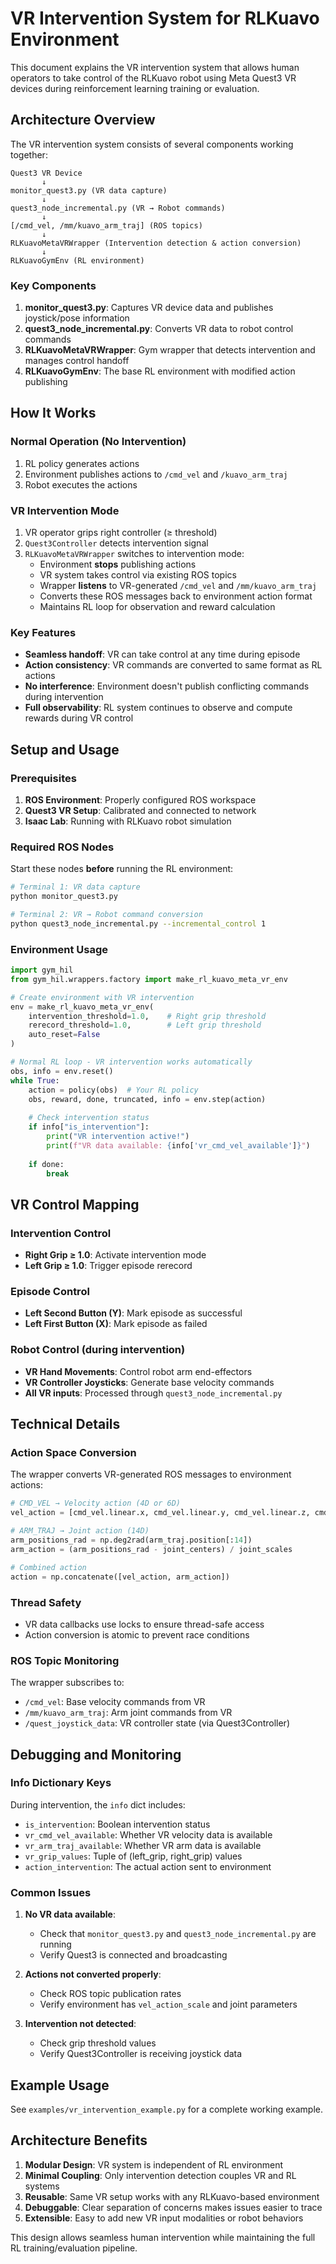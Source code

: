 # VR Intervention System for RLKuavo Environment

This document explains the VR intervention system that allows human operators to take control of the RLKuavo robot using Meta Quest3 VR devices during reinforcement learning training or evaluation.

## Architecture Overview

The VR intervention system consists of several components working together:

```
Quest3 VR Device
       ↓
monitor_quest3.py (VR data capture)
       ↓
quest3_node_incremental.py (VR → Robot commands)
       ↓
[/cmd_vel, /mm/kuavo_arm_traj] (ROS topics)
       ↓
RLKuavoMetaVRWrapper (Intervention detection & action conversion)
       ↓
RLKuavoGymEnv (RL environment)
```

### Key Components

1. **monitor_quest3.py**: Captures VR device data and publishes joystick/pose information
2. **quest3_node_incremental.py**: Converts VR data to robot control commands
3. **RLKuavoMetaVRWrapper**: Gym wrapper that detects intervention and manages control handoff
4. **RLKuavoGymEnv**: The base RL environment with modified action publishing

## How It Works

### Normal Operation (No Intervention)
1. RL policy generates actions
2. Environment publishes actions to `/cmd_vel` and `/kuavo_arm_traj`
3. Robot executes the actions

### VR Intervention Mode
1. VR operator grips right controller (≥ threshold)
2. `Quest3Controller` detects intervention signal
3. `RLKuavoMetaVRWrapper` switches to intervention mode:
   - Environment **stops** publishing actions
   - VR system takes control via existing ROS topics
   - Wrapper **listens** to VR-generated `/cmd_vel` and `/mm/kuavo_arm_traj`
   - Converts these ROS messages back to environment action format
   - Maintains RL loop for observation and reward calculation

### Key Features

- **Seamless handoff**: VR can take control at any time during episode
- **Action consistency**: VR commands are converted to same format as RL actions
- **No interference**: Environment doesn't publish conflicting commands during intervention
- **Full observability**: RL system continues to observe and compute rewards during VR control

## Setup and Usage

### Prerequisites

1. **ROS Environment**: Properly configured ROS workspace
2. **Quest3 VR Setup**: Calibrated and connected to network
3. **Isaac Lab**: Running with RLKuavo robot simulation

### Required ROS Nodes

Start these nodes **before** running the RL environment:

```bash
# Terminal 1: VR data capture
python monitor_quest3.py

# Terminal 2: VR → Robot command conversion  
python quest3_node_incremental.py --incremental_control 1
```

### Environment Usage

```python
import gym_hil
from gym_hil.wrappers.factory import make_rl_kuavo_meta_vr_env

# Create environment with VR intervention
env = make_rl_kuavo_meta_vr_env(
    intervention_threshold=1.0,    # Right grip threshold
    rerecord_threshold=1.0,        # Left grip threshold  
    auto_reset=False
)

# Normal RL loop - VR intervention works automatically
obs, info = env.reset()
while True:
    action = policy(obs)  # Your RL policy
    obs, reward, done, truncated, info = env.step(action)
    
    # Check intervention status
    if info["is_intervention"]:
        print("VR intervention active!")
        print(f"VR data available: {info['vr_cmd_vel_available']}")
    
    if done:
        break
```

## VR Control Mapping

### Intervention Control
- **Right Grip ≥ 1.0**: Activate intervention mode
- **Left Grip ≥ 1.0**: Trigger episode rerecord

### Episode Control  
- **Left Second Button (Y)**: Mark episode as successful
- **Left First Button (X)**: Mark episode as failed

### Robot Control (during intervention)
- **VR Hand Movements**: Control robot arm end-effectors
- **VR Controller Joysticks**: Generate base velocity commands
- **All VR inputs**: Processed through `quest3_node_incremental.py`

## Technical Details

### Action Space Conversion

The wrapper converts VR-generated ROS messages to environment actions:

```python
# CMD_VEL → Velocity action (4D or 6D)
vel_action = [cmd_vel.linear.x, cmd_vel.linear.y, cmd_vel.linear.z, cmd_vel.angular.z]

# ARM_TRAJ → Joint action (14D)  
arm_positions_rad = np.deg2rad(arm_traj.position[:14])
arm_action = (arm_positions_rad - joint_centers) / joint_scales

# Combined action
action = np.concatenate([vel_action, arm_action])
```

### Thread Safety

- VR data callbacks use locks to ensure thread-safe access
- Action conversion is atomic to prevent race conditions

### ROS Topic Monitoring

The wrapper subscribes to:
- `/cmd_vel`: Base velocity commands from VR
- `/mm/kuavo_arm_traj`: Arm joint commands from VR  
- `/quest_joystick_data`: VR controller state (via Quest3Controller)

## Debugging and Monitoring

### Info Dictionary Keys

During intervention, the `info` dict includes:
- `is_intervention`: Boolean intervention status
- `vr_cmd_vel_available`: Whether VR velocity data is available  
- `vr_arm_traj_available`: Whether VR arm data is available
- `vr_grip_values`: Tuple of (left_grip, right_grip) values
- `action_intervention`: The actual action sent to environment

### Common Issues

1. **No VR data available**: 
   - Check that `monitor_quest3.py` and `quest3_node_incremental.py` are running
   - Verify Quest3 is connected and broadcasting

2. **Actions not converted properly**:
   - Check ROS topic publication rates
   - Verify environment has `vel_action_scale` and joint parameters

3. **Intervention not detected**:
   - Check grip threshold values
   - Verify Quest3Controller is receiving joystick data

## Example Usage

See `examples/vr_intervention_example.py` for a complete working example.

## Architecture Benefits

1. **Modular Design**: VR system is independent of RL environment
2. **Minimal Coupling**: Only intervention detection couples VR and RL systems  
3. **Reusable**: Same VR setup works with any RLKuavo-based environment
4. **Debuggable**: Clear separation of concerns makes issues easier to trace
5. **Extensible**: Easy to add new VR input modalities or robot behaviors

This design allows seamless human intervention while maintaining the full RL training/evaluation pipeline. 